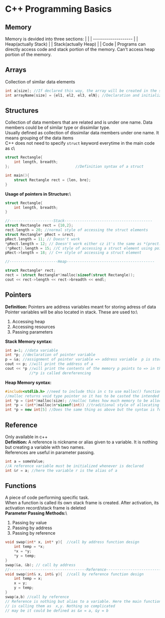 # C++ Programming Basics

## Memory

Memory is devided into three sections:
|                      |
| -------------------- |
| Heap(actually Stack) |
| Stack(actually Heap) |
| Code                 |
Programs can directly access code and stack portion of the memory. Can't access heap portion of the memory.

## Arrays

Collection of similar data elements

```c++
int a[size]; //If declared this way, the array will be created in the stack segment of the memory
int arrayName[size] = {el1, el2, el3, elN}; //Declaration and initialization syntax of an array
```

## Structures

Collection of data members that are related and is under one name. Data members could be of similar type or dissimilar type.\
Usually defined as collection of dissimilar data members under one name. It means grouping of the data items\
C++ does not need to specify ```struct``` keyword everytime in the main code as c\

```c++
struct Rectangle{
    int length, breadth;
};                              //Definition syntax of a struct

int main(){
    struct Rectangle rect = {len, bre};
}
```

**Usage of pointers in Structure:**\

```c++
struct Rectangle{
    int length, breadth;
}

//--------------------Stack----------------------------------------
struct Rectangle rect = {10,2};
rect.length = 20; //normal style of accessing the struct elements
struct Rectangle* pRect = &rect;
pRect.length = 11; // Doesn't work
*pRect.length = 12; // Doesn't work either cz it's the same as *(prect.length)
(*pRect).length = 15; //C style of accessing a struct element using pointers
pRect->length = 18; // C++ style of accessing a struct element

//----------------------Heap----------------------------------------

struct Rectangle* rect;
rect = (struct Rectangle*)malloc(sizeof(struct Rectangle));
cout << rect->length << rect->breadth << endl;
```

## Pointers

**Definition:** Pointers are address variables meant for storing adress of data\
Pointer variables will be also located in stack.
These are used to:\

1. Accessing heap
1. Accessing resources
1. Passing parameters

**Stack Memory syntax:**

```c++
int a=1; //data variable
int *p; //declaration of pointer variable
p = &a; //assignment of pointer variable => address variable  p is storing the address of a
cout << p; //will print the address of a
cout << *p //will print the contents of the memory p points to => in this case a
           //*p is called dereferencing
```

**Heap Memory syntax:**

```c++
#include<stdlib.h> //need to include this in c to use malloc() function
//malloc returns void type pointer so it has to be casted the intended type while initialized
int *p = (int*)malloc(size); //malloc takes how much memory to be allocated
int *p = (int*)malloc(n*sizeof(int)) //traditional style of allocating memory => allocating integer-size memory of n numbers in heap
int *p = new int[5] //Does the same thing as above but the syntax is for c++
```

## Reference

Only available in c++\
**Definition:** A reference is nickname or alias given to a variable. It is nothing but creating a variable with two names.\
References are useful in parameter passing.

```c++
int a = someValue;
//A reference variable must be initialized whenever is declared
int &r = a; //here the variable r is the alias of a
```

## Functions

A piece of code performing specific task.\
When a function is called its own stack frame is created. After activation, its activation record/stack frame is deleted\
**Parameter Passing Methods:**\

1. Passing by value
2. Passing by address
3. Passing by reference

```c++
void swap(int* x, int* y){  //call by address function design
    int temp = *x;
    *x = *y;
    *y = temp;
}
swap(&a, &b); // call by address
//-----------------------------------Reference-------------------------
void swap(int& x, int& y){  //call by reference function design
    int temp = x;
    x = y;
    y = temp;
}
swap(a,b) //call by reference
// Reference is nothing but alias to a variable. Here the main function is calling the variables as a,b but the swap function
// is calling them as  x,y. Nothing so complicated
// may be it could be defined as &x = a, &y = b
```
